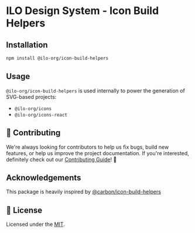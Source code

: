 # ILO Design System - Icon Build Helpers

## Installation

```bash
npm install @ilo-org/icon-build-helpers
```

## Usage

`@ilo-org/icon-build-helpers` is used internally to power the generation of SVG-based projects:

- `@ilo-org/icons`
- `@ilo-org/icons-react`

## 🙌 Contributing

We're always looking for contributors to help us fix bugs, build new features,
or help us improve the project documentation. If you're interested, definitely
check out our [Contributing Guide](/.github/CONTRIBUTING.md)! 👀

## Acknowledgements

This package is heavily inspired by [@carbon/icon-build-helpers](https://github.com/carbon-design-system/carbon/tree/main/packages/icon-build-helpers)

## 📝 License

Licensed under the [MIT](/LICENSE).
